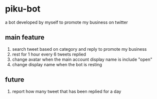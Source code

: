 # piku-bot

a bot developed by myself to promote my business on twitter

## main feature
1. search tweet based on category and reply to promote my business
2. rest for 1 hour every 6 tweets replied
3. change avatar when the main account display name is include "open"
4. change display name when the bot is resting

## future
1. report how many tweet that has been replied for a day
